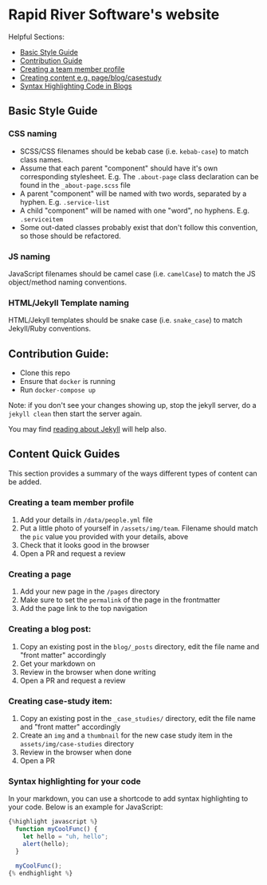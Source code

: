 # Rapid River Software's website
Helpful Sections:
- [Basic Style Guide](#basic-style-guide)
- [Contribution Guide](#contribution-guide)
- [Creating a team member profile](#creating-a-team-member-profile)
- [Creating content e.g. page/blog/casestudy](#content-quick-guides)
- [Syntax Highlighting Code in Blogs](#syntax-highlighting-for-your-code)

## Basic Style Guide
### CSS naming
- SCSS/CSS filenames should be kebab case (i.e. `kebab-case`) to match class names.
- Assume that each parent "component" should have it's own corresponding stylesheet. E.g. The `.about-page` class declaration can be found in the `_about-page.scss` file
- A parent "component" will be named with two words, separated by a hyphen. E.g. `.service-list`
- A child "component" will be named with one "word", no hyphens. E.g. `.serviceitem`
- Some out-dated classes probably exist that don't follow this convention, so those should be refactored.

### JS naming
JavaScript filenames should be camel case (i.e. `camelCase`) to match the JS object/method naming conventions.

### HTML/Jekyll Template naming
HTML/Jekyll templates should be snake case (i.e. `snake_case`) to match Jekyll/Ruby conventions.


## Contribution Guide:
- Clone this repo
- Ensure that `docker` is running
- Run `docker-compose up`

Note: if you don't see your changes showing up, stop the jekyll server, do a `jekyll clean` then start the server again.

You may find [reading about Jekyll](https://jekyllrb.com) will help also.

## Content Quick Guides
This section provides a summary of the ways different types of content can be added.

### Creating a team member profile
1. Add your details in `/data/people.yml` file
2. Put a little photo of yourself in `/assets/img/team`. Filename should match the `pic` value you provided with your details, above
3. Check that it looks good in the browser
4. Open a PR and request a review

### Creating a page
1. Add your new page in the `/pages` directory
2. Make sure to set the `permalink` of the page in the frontmatter
3. Add the page link to the top navigation

### Creating a blog post:
1. Copy an existing post in the `blog/_posts` directory, edit the file name and "front matter" accordingly
2. Get your markdown on
3. Review in the browser when done writing
4. Open a PR and request a review

### Creating case-study item:
1. Copy an existing post in the `_case_studies/` directory, edit the file name and "front matter" accordingly
2. Create an `img` and a `thumbnail` for the new case study item in the `assets/img/case-studies` directory
3. Review in the browser when done
4. Open a PR

### Syntax highlighting for your code
In your markdown, you can use a shortcode to add syntax highlighting to your code. Below is an example for JavaScript:
```javascript
{%highlight javascript %}
  function myCoolFunc() {
    let hello = "uh, hello";
    alert(hello);
  }

  myCoolFunc();
{% endhighlight %}
```
